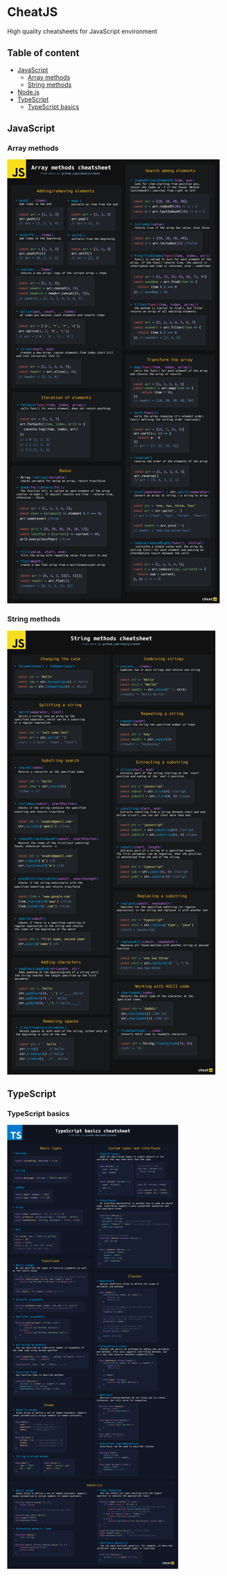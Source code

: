 # CheatJS
High quality cheatsheets for JavaScript environment

## Table of content
- [JavaScript](#javascript)
  * [Array methods](#array-methods)
  * [String methods](#string-methods)
- [Node.js](#node.js)
- [TypeScript](#typescript)
  * [TypeScript basics](#typescript-basics)


## JavaScript
### Array methods
[![N|Solid](./JavaScript/Array-methods/js-array-methods.png)](./JavaScript/Array-methods/js-array-methods.png)

### String methods
[![N|Solid](./JavaScript/String-methods/js-string-methods.png)](./JavaScript/String-methods/js-string-methods.png)

## TypeScript
### TypeScript basics
[![N|Solid](./TypeScript/Basics/ts-basics.png)](./TypeScript/Basics/ts-basics.png)
